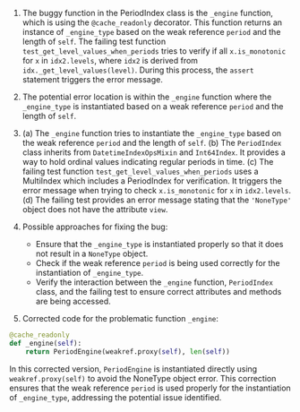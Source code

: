 1. The buggy function in the PeriodIndex class is the `_engine` function, which is using the `@cache_readonly` decorator. This function returns an instance of `_engine_type` based on the weak reference `period` and the length of `self`. The failing test function `test_get_level_values_when_periods` tries to verify if all `x.is_monotonic` for `x` in `idx2.levels`, where `idx2` is derived from `idx._get_level_values(level)`. During this process, the `assert` statement triggers the error message.

2. The potential error location is within the `_engine` function where the `_engine_type` is instantiated based on a weak reference `period` and the length of `self`.

3. (a) The `_engine` function tries to instantiate the `_engine_type` based on the weak reference `period` and the length of `self`.
   (b) The `PeriodIndex` class inherits from `DatetimeIndexOpsMixin` and `Int64Index`. It provides a way to hold ordinal values indicating regular periods in time.
   (c) The failing test function `test_get_level_values_when_periods` uses a MultiIndex which includes a PeriodIndex for verification. It triggers the error message when trying to check `x.is_monotonic` for `x` in `idx2.levels`.
   (d) The failing test provides an error message stating that the `'NoneType'` object does not have the attribute `view`.

4. Possible approaches for fixing the bug:
   - Ensure that the `_engine_type` is instantiated properly so that it does not result in a `NoneType` object.
   - Check if the weak reference `period` is being used correctly for the instantiation of `_engine_type`.
   - Verify the interaction between the `_engine` function, `PeriodIndex` class, and the failing test to ensure correct attributes and methods are being accessed.

5. Corrected code for the problematic function `_engine`:

```python
@cache_readonly
def _engine(self):
    return PeriodEngine(weakref.proxy(self), len(self))
```
In this corrected version, `PeriodEngine` is instantiated directly using `weakref.proxy(self)` to avoid the NoneType object error. This correction ensures that the weak reference `period` is used properly for the instantiation of `_engine_type`, addressing the potential issue identified.